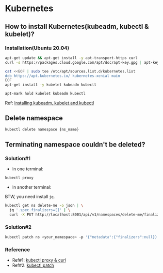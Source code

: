 # Kubernetes

## How to install Kubernetes(kubeadm, kubectl & kubelet)?

### Installation(Ubuntu 20.04)

```sh
apt-get update && apt-get install -y apt-transport-https curl
curl -s https://packages.cloud.google.com/apt/doc/apt-key.gpg | apt-key add -
```

```sh
cat <<EOF | sudo tee /etc/apt/sources.list.d/kubernetes.list
deb https://apt.kubernetes.io/ kubernetes-xenial main
EOF
apt-get install -y kubelet kubeadm kubectl
```

```sh
apt-mark hold kubelet kubeadm kubectl
```

Ref: [Installing kubeadm, kubelet and kubectl](https://kubernetes.io/docs/setup/production-environment/tools/kubeadm/install-kubeadm/#installing-kubeadm-kubelet-and-kubectl)

## Delete namespace

```sh
kubectl delete namespace {ns_name}
```

## Terminating namespace couldn't be deleted?

### Solution#1

- In one terminal:

```sh
kubectl proxy
```

- In another terminal:

BTW, you need install `jq`.

```sh
kubectl get ns delete-me -o json | \
  jq '.spec.finalizers=[]' | \
  curl -X PUT http://localhost:8001/api/v1/namespaces/delete-me/finalize -H "Content-Type: application/json" --data @-
```

### Solution#2

```sh
kubectl patch ns <your_namespace> -p '{"metadata":{"finalizers":null}}'
```

### Reference

- Ref#1: [kubectl proxy & curl](https://stackoverflow.com/a/63066925)
- Ref#2: [kubectl patch](https://stackoverflow.com/a/66118514)
